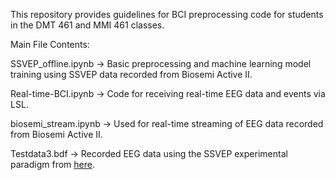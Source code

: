 This repository provides guidelines for BCI preprocessing code for students in the DMT 461 and MMI 461 classes.

Main File Contents:

SSVEP_offline.ipynb -> Basic preprocessing and machine learning model training using SSVEP data recorded from Biosemi Active II.

Real-time-BCI.ipynb -> Code for receiving real-time EEG data and events via LSL.

biosemi_stream.ipynb -> Used for real-time streaming of EEG data recorded from Biosemi Active II.

Testdata3.bdf -> Recorded EEG data using the SSVEP experimental paradigm from [here](https://github.com/pipogood/SSVEP-Unity).


    
